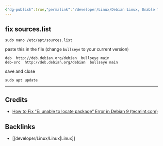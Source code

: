 ```yaml
---
{"dg-publish":true,"permalink":"/developer/Linux/Debian Linux, Unable to Locate Package/","dgPassFrontmatter":true}
---
```


## fix sources.list

```shell
sudo nano /etc/apt/sources.list
```

paste this in the file (change `bullseye` to your current version)
```shell
deb  http://deb.debian.org/debian  bullseye main
deb-src  http://deb.debian.org/debian  bullseye main
```

save and close

```shell
sudo apt update
```


---
## Credits
- [How to Fix “E: unable to locate package” Error in Debian 9 (tecmint.com)](https://www.tecmint.com/fix-unable-to-locate-package-error-in-debian-9/)

## Backlinks
- [[developer/Linux/Linux\|Linux]]